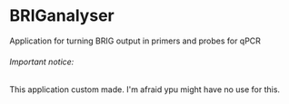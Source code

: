 BRIGanalyser
======
Application for turning BRIG output in primers and probes for qPCR



###### Important notice:
This application custom made. I'm afraid ypu might have no use for this.
